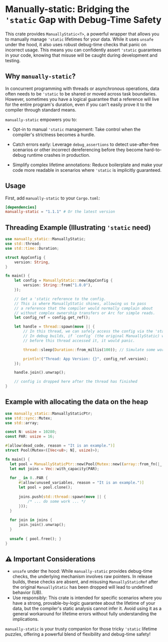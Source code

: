 # Manually-static: Bridging the `'static` Gap with Debug-Time Safety

This crate provides `ManuallyStatic<T>`,
a powerful wrapper that allows you to manually manage `'static` lifetimes for your data.
While it uses `unsafe` under the hood, it also uses robust debug-time checks that panic on incorrect usage.
This means you can confidently assert `'static` guarantees in your code,
knowing that misuse will be caught during development and testing.

## Why `manually-static`?
In concurrent programming with threads or asynchronous operations, data often needs to be `'static` to
be shared or moved across task boundaries.
However, sometimes you have a logical
guarantee that a reference will live for the entire program's duration,
even if you can't easily prove it to the compiler through standard means.

`manually-static` empowers you to:

- Opt-in to manual `'static` management: Take control when the compiler's strictness becomes a hurdle.

- Catch errors early: Leverage `debug_assertions` to detect use-after-free scenarios or other incorrect
  dereferencing before they become hard-to-debug runtime crashes in production.

- Simplify complex lifetime annotations: Reduce boilerplate and make your code more readable in scenarios
  where `'static` is implicitly guaranteed.

## Usage

First, add `manually-static` to your `Cargo.toml`:

```toml
[dependencies]
manually-static = "1.1.1" # Or the latest version
```

## Threading Example (Illustrating `'static` need)

```rust
use manually_static::ManuallyStatic;
use std::thread;
use std::time::Duration;

struct AppConfig {
    version: String,
}

fn main() {
    let config = ManuallyStatic::new(AppConfig {
        version: String::from("1.0.0"),
    });

    // Get a 'static reference to the config.
    // This is where ManuallyStatic shines, allowing us to pass
    // a reference that the compiler would normally complain about
    // without complex ownership transfers or Arc for simple reads.
    let config_ref = config.get_ref();

    let handle = thread::spawn(move || {
        // In this thread, we can safely access the config via the 'static reference.
        // In debug builds, if `config` (the original ManuallyStatic) was dropped
        // before this thread accessed it, it would panic.

        thread::sleep(Duration::from_millis(100)); // Simulate some work

        println!("Thread: App Version: {}", config_ref.version);
    });

    handle.join().unwrap();

    // config is dropped here after the thread has finished
}
```

## Example with allocating the data on the heap

```rust
use manually_static::ManuallyStaticPtr;
use std::sync::Mutex;
use std::array;

const N: usize = 10280;
const PAR: usize = 16;

#[allow(dead_code, reason = "It is an example.")]
struct Pool(Mutex<([Vec<u8>; N], usize)>);

fn main() {
  let pool = ManuallyStaticPtr::new(Pool(Mutex::new((array::from_fn(|_| Vec::new()), 0))));
  let mut joins = Vec::with_capacity(PAR);
  
  for _ in 0..PAR {
      #[allow(unused_variables, reason = "It is an example.")]
      let pool = pool.clone();
  
      joins.push(std::thread::spawn(move || {
          /* ... do some work ... */
      }));
  }
  
  for join in joins {
      join.join().unwrap();
  }
  
  unsafe { pool.free(); }
}
```

## ⚠️ Important Considerations

- `unsafe` under the hood: While `manually-static` provides debug-time checks, 
  the underlying mechanism involves raw pointers.
  In release builds, these checks are absent,
  and misusing `ManuallyStaticRef` after the original `ManuallyStatic` has been dropped
  will lead to undefined behavior (UB).
- Use responsibly: This crate is intended for specific scenarios where you have a strong,
  provable-by-logic guarantee about the lifetime of your data,
  but the compiler's static analysis cannot infer it.
  Avoid using it as a general workaround for lifetime errors without fully understanding the implications.

`manually-static` is your trusty companion for those tricky `'static` lifetime puzzles,
offering a powerful blend of flexibility and debug-time safety!
